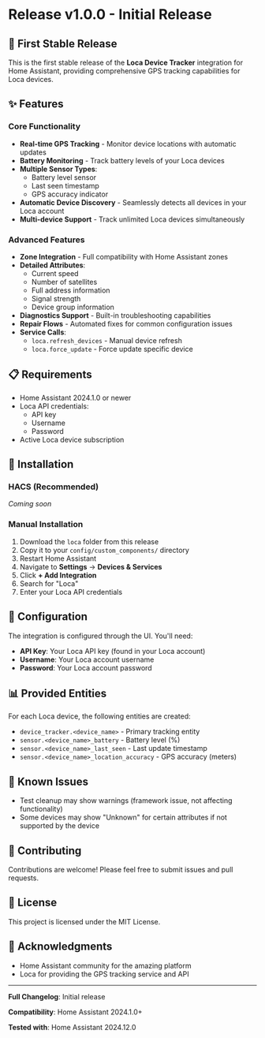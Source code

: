 # Release v1.0.0 - Initial Release

## 🎉 First Stable Release

This is the first stable release of the **Loca Device Tracker** integration for Home Assistant, providing comprehensive GPS tracking capabilities for Loca devices.

## ✨ Features

### Core Functionality
- **Real-time GPS Tracking** - Monitor device locations with automatic updates
- **Battery Monitoring** - Track battery levels of your Loca devices
- **Multiple Sensor Types**:
  - Battery level sensor
  - Last seen timestamp
  - GPS accuracy indicator
- **Automatic Device Discovery** - Seamlessly detects all devices in your Loca account
- **Multi-device Support** - Track unlimited Loca devices simultaneously

### Advanced Features
- **Zone Integration** - Full compatibility with Home Assistant zones
- **Detailed Attributes**:
  - Current speed
  - Number of satellites
  - Full address information
  - Signal strength
  - Device group information
- **Diagnostics Support** - Built-in troubleshooting capabilities
- **Repair Flows** - Automated fixes for common configuration issues
- **Service Calls**:
  - `loca.refresh_devices` - Manual device refresh
  - `loca.force_update` - Force update specific device

## 📋 Requirements

- Home Assistant 2024.1.0 or newer
- Loca API credentials:
  - API key
  - Username
  - Password
- Active Loca device subscription

## 🚀 Installation

### HACS (Recommended)
*Coming soon*

### Manual Installation
1. Download the `loca` folder from this release
2. Copy it to your `config/custom_components/` directory
3. Restart Home Assistant
4. Navigate to **Settings** → **Devices & Services**
5. Click **+ Add Integration**
6. Search for "Loca"
7. Enter your Loca API credentials

## 🔧 Configuration

The integration is configured through the UI. You'll need:
- **API Key**: Your Loca API key (found in your Loca account)
- **Username**: Your Loca account username
- **Password**: Your Loca account password

## 📊 Provided Entities

For each Loca device, the following entities are created:
- `device_tracker.<device_name>` - Primary tracking entity
- `sensor.<device_name>_battery` - Battery level (%)
- `sensor.<device_name>_last_seen` - Last update timestamp
- `sensor.<device_name>_location_accuracy` - GPS accuracy (meters)

## 🐛 Known Issues

- Test cleanup may show warnings (framework issue, not affecting functionality)
- Some devices may show "Unknown" for certain attributes if not supported by the device

## 🤝 Contributing

Contributions are welcome! Please feel free to submit issues and pull requests.

## 📝 License

This project is licensed under the MIT License.

## 🙏 Acknowledgments

- Home Assistant community for the amazing platform
- Loca for providing the GPS tracking service and API

---

**Full Changelog**: Initial release

**Compatibility**: Home Assistant 2024.1.0+

**Tested with**: Home Assistant 2024.12.0